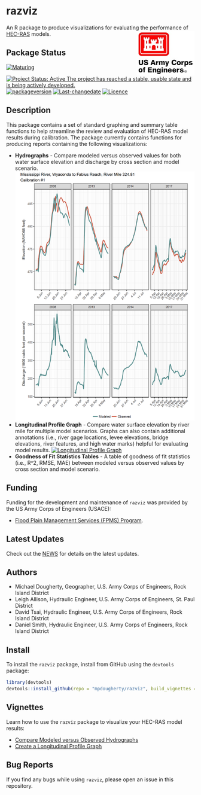 
<!-- README.md is generated from README.Rmd. Please edit that file -->

# razviz

An R package to produce visualizations for evaluating the performance of
[HEC-RAS](https://www.hec.usace.army.mil/software/hec-ras) models.
<img src="man/figures/HDQLO-03_h120.jpg" align="right" />

## Package Status

[![Maturing](https://img.shields.io/badge/lifecycle-maturing-blue.svg)](https://www.tidyverse.org/lifecycle)
[![Project Status: Active The project has reached a stable, usable state
and is being actively
developed.](https://www.repostatus.org/badges/latest/active.svg)](https://www.repostatus.org/#active)
[![packageversion](https://img.shields.io/badge/Package%20version-0.0.3-orange.svg?style=flat-square)](commits/master)
[![Last-changedate](https://img.shields.io/badge/last%20change-2020--06--28-yellowgreen.svg)](/commits/master)
[![Licence](https://img.shields.io/badge/licence-CC0-blue.svg)](http://choosealicense.com/licenses/cc0-1.0/)

## Description

This package contains a set of standard graphing and summary table
functions to help streamline the review and evaluation of HEC-RAS model
results during calibration. The package currently contains functions for
producing reports containing the following visualizations:

  - **Hydrographs** - Compare modeled versus observed values for both
    water surface elevation and discharge by cross section and model
    scenario.
    [![Hydrograph](man/figures/hydrograph.png)](https://mpdougherty.github.io/razviz/doc/Hydrograph_Plot_Report.pdf)
  - **Longitudinal Profile Graph** - Compare water surface elevation by
    river mile for multiple model scenarios. Graphs can also contain
    additional annotations (i.e., river gage locations, levee
    elevations, bridge elevations, river features, and high water marks)
    helpful for evaluating model results. [![Longitudinal Profile
    Graph](man/figures/longitudinal_profile_w_1200.png)](https://mpdougherty.github.io/razviz/doc/Longitudinal_Profile_Report.pdf)
  - **Goodness of Fit Statistics Tables** - A table of goodness of fit
    statistics (i.e., R^2, RMSE, MAE) between modeled versus observed
    values by cross section and model scenario.

## Funding

Funding for the development and maintenance of `razviz` was provided by
the US Army Corps of Engineers (USACE):

  - [Flood Plain Management Services (FPMS)
    Program](https://www.mvr.usace.army.mil/Business-With-Us/Outreach-Customer-Service/Floodplain-Management-Services/).

## Latest Updates

Check out the [NEWS](NEWS.md) for details on the latest updates.

## Authors

  - Michael Dougherty, Geographer, U.S. Army Corps of Engineers, Rock
    Island District
  - Leigh Allison, Hydraulic Engineer, U.S. Army Corps of Engineers,
    St. Paul District
  - David Tsai, Hydraulic Engineer, U.S. Army Corps of Engineers, Rock
    Island District
  - Daniel Smith, Hydraulic Engineer, U.S. Army Corps of Engineers, Rock
    Island District

## Install

To install the `razviz` package, install from GitHub using the
`devtools` package:

``` r
library(devtools)
devtools::install_github(repo = "mpdougherty/razviz", build_vignettes = TRUE)
```

## Vignettes

Learn how to use the `razviz` package to visualize your HEC-RAS model
results:

  - [Compare Modeled versus Observed
    Hydrographs](https://mpdougherty.github.io/razviz/doc/hydrographs.html)
  - [Create a Longitudinal Profile
    Graph](https://mpdougherty.github.io/razviz/doc/longitudinal_profile.html)

## Bug Reports

If you find any bugs while using `razviz`, please open an issue in this
repository.
